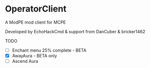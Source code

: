 # OperatorClient
A ModPE mod client for MCPE

Developed by EchoHackCmd & support from DanCuber & bricker1462

TODO
- [ ] Enchant menu 25% complete - BETA
- [x] AwayAura - BETA only
- [ ] Ascend Aura
